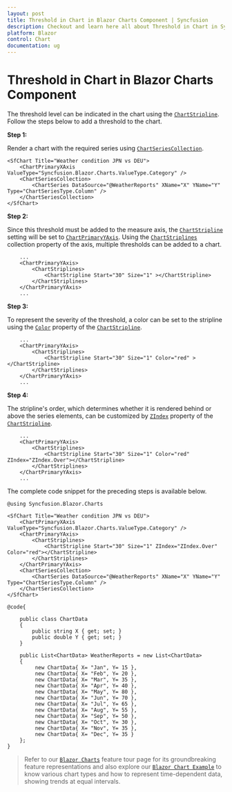 ```yaml
---
layout: post
title: Threshold in Chart in Blazor Charts Component | Syncfusion
description: Checkout and learn here all about Threshold in Chart in Syncfusion Blazor Charts component and more.
platform: Blazor
control: Chart
documentation: ug
---
```


<!-- markdownlint-disable MD036 -->

# Threshold in Chart in Blazor Charts Component

The threshold level can be indicated in the chart using the [`ChartStripline`](https://help.syncfusion.com/cr/blazor/Syncfusion.Blazor.Charts.ChartStripline.html). Follow the steps below to add a threshold to the chart.

**Step 1:**

Render a chart with the required series using [`ChartSeriesCollection`](https://help.syncfusion.com/cr/blazor/Syncfusion.Blazor.Charts.ChartSeriesCollection.html).

```cshtml
<SfChart Title="Weather condition JPN vs DEU">
    <ChartPrimaryXAxis ValueType="Syncfusion.Blazor.Charts.ValueType.Category" />
    <ChartSeriesCollection>
        <ChartSeries DataSource="@WeatherReports" XName="X" YName="Y" Type="ChartSeriesType.Column" />
    </ChartSeriesCollection>
</SfChart>
```

**Step 2:**

Since this threshold must be added to the measure axis, the [`ChartStripline`](https://help.syncfusion.com/cr/blazor/Syncfusion.Blazor.Charts.ChartStripline.html) setting will be set to [`ChartPrimaryYAxis`](https://help.syncfusion.com/cr/blazor/Syncfusion.Blazor.Charts.ChartPrimaryYAxis.html#properties).
Using the [`ChartStriplines`](https://help.syncfusion.com/cr/blazor/Syncfusion.Blazor.Charts.ChartStriplines.html) collection property of the axis, multiple thresholds can be added to a chart.

```cshtml
    ...
    <ChartPrimaryYAxis>
        <ChartStriplines>
            <ChartStripline Start="30" Size="1" ></ChartStripline>
        </ChartStriplines>
    </ChartPrimaryYAxis>
    ... 
```

**Step 3:**

To represent the severity of the threshold, a color can be set to the stripline using the [`Color`](https://help.syncfusion.com/cr/blazor/Syncfusion.Blazor.Charts.ChartCommonStripLines.html#Syncfusion_Blazor_Charts_ChartCommonStripLines_Color) property of the [`ChartStripline`](https://help.syncfusion.com/cr/blazor/Syncfusion.Blazor.Charts.ChartStripline.html). 

```cshtml
    ...
    <ChartPrimaryYAxis>
        <ChartStriplines>
            <ChartStripline Start="30" Size="1" Color="red" ></ChartStripline>
        </ChartStriplines>
    </ChartPrimaryYAxis>
    ... 
```

**Step 4:**

The stripline's order, which determines whether it is rendered behind or above the series elements, can be customized by [`ZIndex`](https://help.syncfusion.com/cr/blazor/Syncfusion.Blazor.Charts.ChartCommonStripLines.html#Syncfusion_Blazor_Charts_ChartCommonStripLines_ZIndex) property of the [`ChartStripline`](https://help.syncfusion.com/cr/blazor/Syncfusion.Blazor.Charts.ChartStripline.html). 

```cshtml
    ...
    <ChartPrimaryYAxis>
        <ChartStriplines>
            <ChartStripline Start="30" Size="1" Color="red" ZIndex="ZIndex.Over"></ChartStripline>
        </ChartStriplines>
    </ChartPrimaryYAxis>
    ... 
```

The complete code snippet for the preceding steps is available below.

```cshtml
@using Syncfusion.Blazor.Charts

<SfChart Title="Weather condition JPN vs DEU">
    <ChartPrimaryXAxis ValueType="Syncfusion.Blazor.Charts.ValueType.Category" />
    <ChartPrimaryYAxis>
        <ChartStriplines>
            <ChartStripline Start="30" Size="1" ZIndex="ZIndex.Over" Color="red"></ChartStripline>
        </ChartStriplines>
    </ChartPrimaryYAxis>
    <ChartSeriesCollection>
        <ChartSeries DataSource="@WeatherReports" XName="X" YName="Y" Type="ChartSeriesType.Column" />
    </ChartSeriesCollection>
</SfChart>

@code{

    public class ChartData
    {
        public string X { get; set; }
        public double Y { get; set; }
    }

    public List<ChartData> WeatherReports = new List<ChartData>
    {
         new ChartData{ X= "Jan", Y= 15 },
         new ChartData{ X= "Feb", Y= 20 },
         new ChartData{ X= "Mar", Y= 35 },
         new ChartData{ X= "Apr", Y= 40 },
         new ChartData{ X= "May", Y= 80 },
         new ChartData{ X= "Jun", Y= 70 },
         new ChartData{ X= "Jul", Y= 65 },
         new ChartData{ X= "Aug", Y= 55 },
         new ChartData{ X= "Sep", Y= 50 },
         new ChartData{ X= "Oct", Y= 30 },
         new ChartData{ X= "Nov", Y= 35 },
         new ChartData{ X= "Dec", Y= 35 }
    };
}
```

> Refer to our [`Blazor Charts`](https://www.syncfusion.com/blazor-components/blazor-charts) feature tour page for its groundbreaking feature representations and also explore our [`Blazor Chart Example`](https://blazor.syncfusion.com/demos/chart/line?theme=bootstrap4) to know various chart types and how to represent time-dependent data, showing trends at equal intervals.
